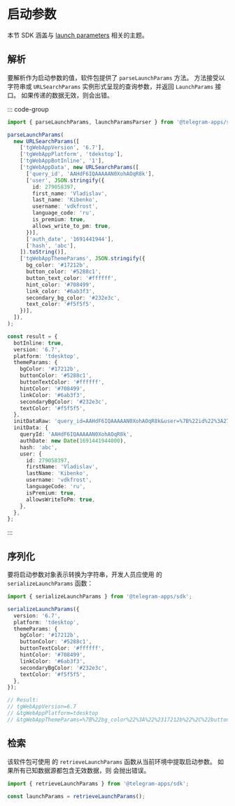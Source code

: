 # 启动参数

本节 SDK 涵盖与
[launch parameters](../../../platform/launch-parameters.md) 相关的主题。

## 解析

要解析作为启动参数的值，软件包提供了 `parseLaunchParams` 方法。
方法接受以字符串或 `URLSearchParams` 实例形式呈现的查询参数，并返回
`LaunchParams` 接口。 如果传递的数据无效，则会出错。

::: code-group

```typescript [Usage example]
import { parseLaunchParams, launchParamsParser } from '@telegram-apps/sdk';

parseLaunchParams(
  new URLSearchParams([
    ['tgWebAppVersion', '6.7'],
    ['tgWebAppPlatform', 'tdekstop'],
    ['tgWebAppBotInline', '1'],
    ['tgWebAppData', new URLSearchParams([
      ['query_id', 'AAHdF6IQAAAAAN0XohAOqR8k'],
      ['user', JSON.stringify({
        id: 279058397,
        first_name: 'Vladislav',
        last_name: 'Kibenko',
        username: 'vdkfrost',
        language_code: 'ru',
        is_premium: true,
        allows_write_to_pm: true,
      })],
      ['auth_date', '1691441944'],
      ['hash', 'abc'],
    ]).toString()],
    ['tgWebAppThemeParams', JSON.stringify({
      bg_color: '#17212b',
      button_color: '#5288c1',
      button_text_color: '#ffffff',
      hint_color: '#708499',
      link_color: '#6ab3f3',
      secondary_bg_color: '#232e3c',
      text_color: '#f5f5f5',
    })],
  ]),
);
```

```typescript [Expected result]
const result = {
  botInline: true,
  version: '6.7',
  platform: 'tdesktop',
  themeParams: {
    bgColor: '#17212b',
    buttonColor: '#5288c1',
    buttonTextColor: '#ffffff',
    hintColor: '#708499',
    linkColor: '#6ab3f3',
    secondaryBgColor: '#232e3c',
    textColor: '#f5f5f5',
  },
  initDataRaw: 'query_id=AAHdF6IQAAAAAN0XohAOqR8k&user=%7B%22id%22%3A279058397%2C%22first_name%22%3A%22Vladislav%22%2C%22last_name%22%3A%22Kibenko%22%2C%22username%22%3A%22vdkfrost%22%2C%22language_code%22%3A%22ru%22%2C%22is_premium%22%3Atrue%2C%22allows_write_to_pm%22%3Atrue%7D&auth_date=1691441944&hash=abc',
  initData: {
    queryId: 'AAHdF6IQAAAAAN0XohAOqR8k',
    authDate: new Date(1691441944000),
    hash: 'abc',
    user: {
      id: 279058397,
      firstName: 'Vladislav',
      lastName: 'Kibenko',
      username: 'vdkfrost',
      languageCode: 'ru',
      isPremium: true,
      allowsWriteToPm: true,
    },
  },
};
```

:::

## 序列化

要将启动参数对象表示转换为字符串，开发人员应使用
的 `serializeLaunchParams` 函数：

```typescript
import { serializeLaunchParams } from '@telegram-apps/sdk';

serializeLaunchParams({
  version: '6.7',
  platform: 'tdesktop',
  themeParams: {
    bgColor: '#17212b',
    buttonColor: '#5288c1',
    buttonTextColor: '#ffffff',
    hintColor: '#708499',
    linkColor: '#6ab3f3',
    secondaryBgColor: '#232e3c',
    textColor: '#f5f5f5',
  },
});

// Result:
// tgWebAppVersion=6.7
// &tgWebAppPlatform=tdesktop
// &tgWebAppThemeParams=%7B%22bg_color%22%3A%22%2317212b%22%2C%22button_color%22%3A%22%235288c1%22%2C%22button_text_color%22%3A%22%23ffffff%22%2C%22hint_color%22%3A%22%23708499%22%2C%22link_color%22%3A%22%236ab3f3%22%2C%22secondary_bg_color%22%3A%22%23232e3c%22%2C%22text_color%22%3A%22%23f5f5f5%22%7D
```

## 检索

该软件包可使用
的 `retrieveLaunchParams` 函数从当前环境中提取启动参数。 如果所有已知数据源都包含无效数据，则
会抛出错误。

```typescript
import { retrieveLaunchParams } from '@telegram-apps/sdk';

const launchParams = retrieveLaunchParams();
```

